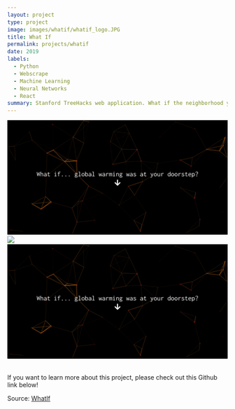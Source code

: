 ```yaml
---
layout: project
type: project
image: images/whatif/whatif_logo.JPG
title: What If
permalink: projects/whatif
date: 2019
labels:
  - Python
  - Webscrape
  - Machine Learning
  - Neural Networks
  - React
summary: Stanford TreeHacks web application. What if the neighborhood you knew so well was wrecked by the looming effects of climate change? With this ML model and satellite imagery, you can see what this house would possibly look like after a natural disaster.
---
```

<img class="ui medium right floated rounded image" src="../images/whatif/whatif_logo.JPG">

<img src="../images/whatif/whatif_logo.png">

<br>
<img class="ui medium left floated rounded image" src="../images/whatif/whatif_logo.jpg">
<br>
<br>


If you want to learn more about this project, please check out this Github link below!

Source: <a href="https://github.com/fpang0502/WhatIf"><i class="large github icon"></i>WhatIf</a>
